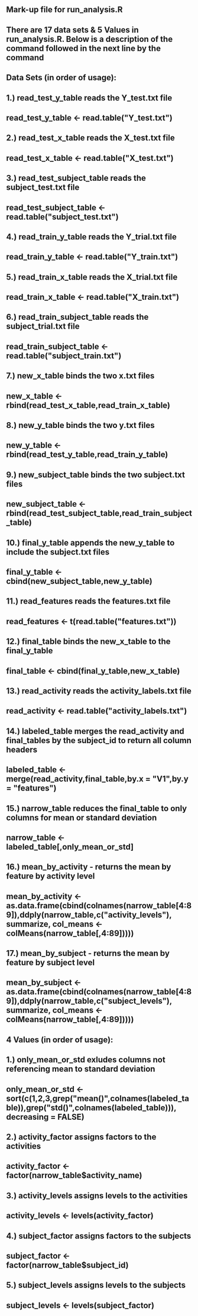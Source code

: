 ## Mark-up file for run_analysis.R
##
## There are 17 data sets & 5 Values in run_analysis.R. Below is a description of the command followed in the next line by the command
##
## Data Sets (in order of usage):
##
## 1.) read_test_y_table reads the Y_test.txt file
##     read_test_y_table <- read.table("Y_test.txt")
##
## 2.) read_test_x_table  reads the X_test.txt file
##     read_test_x_table <- read.table("X_test.txt")
##     
## 3.) read_test_subject_table   reads the subject_test.txt file
##     read_test_subject_table <- read.table("subject_test.txt")
##     
## 4.) read_train_y_table  reads the Y_trial.txt file
##     read_train_y_table <- read.table("Y_train.txt")
##     
## 5.) read_train_x_table  reads the X_trial.txt file
##     read_train_x_table <- read.table("X_train.txt")
##     
## 6.) read_train_subject_table   reads the subject_trial.txt file
##     read_train_subject_table <- read.table("subject_train.txt")
##     
## 7.) new_x_table  binds the two x.txt files
##     new_x_table <- rbind(read_test_x_table,read_train_x_table)
##     
## 8.) new_y_table  binds the two y.txt files
##     new_y_table <- rbind(read_test_y_table,read_train_y_table)
##     
## 9.) new_subject_table  binds the two subject.txt files
##     new_subject_table <- rbind(read_test_subject_table,read_train_subject_table)
##     
## 10.) final_y_table  appends the new_y_table to include the subject.txt files
##     final_y_table <- cbind(new_subject_table,new_y_table)
##     
## 11.) read_features  reads the features.txt file
##     read_features <- t(read.table("features.txt"))
##     
## 12.) final_table  binds the new_x_table to the final_y_table
##     final_table <- cbind(final_y_table,new_x_table)
##     
## 13.) read_activity  reads the activity_labels.txt file
##     read_activity <- read.table("activity_labels.txt")
##     
## 14.) labeled_table  merges the read_activity and final_tables by the subject_id to return all column headers
##     labeled_table <- merge(read_activity,final_table,by.x = "V1",by.y = "features")
##     
## 15.) narrow_table  reduces the final_table to only columns for mean or standard deviation
##     narrow_table <- labeled_table[,only_mean_or_std]
##     
## 16.) mean_by_activity - returns the mean by feature by activity level
##     mean_by_activity <- as.data.frame(cbind(colnames(narrow_table[4:89]),ddply(narrow_table,c("activity_levels"), summarize, col_means <- colMeans(narrow_table[,4:89]))))
##     
## 17.) mean_by_subject - returns the mean by feature by subject level
##     mean_by_subject <- as.data.frame(cbind(colnames(narrow_table[4:89]),ddply(narrow_table,c("subject_levels"), summarize, col_means <- colMeans(narrow_table[,4:89]))))
##     
## 
##
## 4 Values (in order of usage):
##
## 1.) only_mean_or_std  exludes columns not referencing mean to standard deviation
##	only_mean_or_std <- sort(c(1,2,3,grep("mean()",colnames(labeled_table)),grep("std()",colnames(labeled_table))), decreasing = FALSE)
## 
## 2.) activity_factor  assigns factors to the activities
## 	activity_factor <- factor(narrow_table$activity_name)
## 
## 3.) activity_levels  assigns levels to the activities
## 	activity_levels <- levels(activity_factor)
## 
## 4.) subject_factor  assigns factors to the subjects
## 	subject_factor <- factor(narrow_table$subject_id)
## 
## 5.) subject_levels  assigns levels to the subjects
##	subject_levels <- levels(subject_factor)